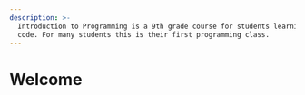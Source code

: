 ```yaml
---
description: >-
  Introduction to Programming is a 9th grade course for students learning to
  code. For many students this is their first programming class.
---
```


# Welcome

